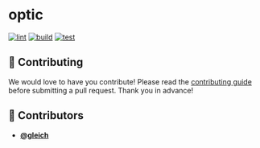 <!-- DO NOT REMOVE - contributor_list:data:start:["gleich"]:end -->

# optic

[![lint](https://github.com/gleich/optic/actions/workflows/lint.yml/badge.svg)](https://github.com/gleich/optic/actions/workflows/lint.yml)
[![build](https://github.com/gleich/optic/actions/workflows/build.yml/badge.svg)](https://github.com/gleich/optic/actions/workflows/build.yml)
[![test](https://github.com/gleich/optic/actions/workflows/test.yml/badge.svg)](https://github.com/gleich/optic/actions/workflows/test.yml)

## 🙌 Contributing

We would love to have you contribute! Please read the [contributing guide](CONTRIBUTING.md) before submitting a pull request. Thank you in advance!

<!-- prettier-ignore-start -->
<!-- DO NOT REMOVE - contributor_list:start -->
## 👥 Contributors


- **[@gleich](https://github.com/gleich)**

<!-- DO NOT REMOVE - contributor_list:end -->
<!-- prettier-ignore-end -->
